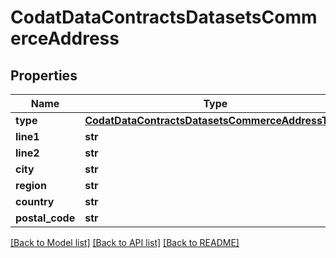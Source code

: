 # CodatDataContractsDatasetsCommerceAddress

## Properties
Name | Type | Description | Notes
------------ | ------------- | ------------- | -------------
**type** | [**CodatDataContractsDatasetsCommerceAddressType**](CodatDataContractsDatasetsCommerceAddressType.md) |  | [optional] 
**line1** | **str** |  | [optional] 
**line2** | **str** |  | [optional] 
**city** | **str** |  | [optional] 
**region** | **str** |  | [optional] 
**country** | **str** |  | [optional] 
**postal_code** | **str** |  | [optional] 

[[Back to Model list]](../README.md#documentation-for-models) [[Back to API list]](../README.md#documentation-for-api-endpoints) [[Back to README]](../README.md)

